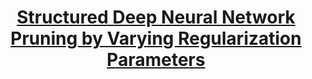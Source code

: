---
title: "[Structured Deep Neural Network Pruning by Varying Regularization Parameters](https://arxiv.org/abs/1804.09461)"
collection: publications
excerpt: '**Huan Wang**, Qiming Zhang, Yuehai Wang, Haoji Hu. arXiv preprint, 2018.'
---